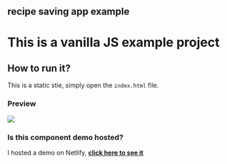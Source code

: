## recipe saving app example

# This is a vanilla JS example project


## How to run it?
This is a static stie, simply open the `index.html` file.

### Preview
![](preview-concept.png)


### Is this component demo hosted?

I hosted a demo on Netlify, **[click here to see it](https://recipes-saver-app.netlify.app/)**
